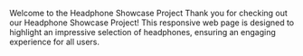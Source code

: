 Welcome to the Headphone Showcase Project
Thank you for checking out our Headphone Showcase Project! This responsive web page is designed to highlight an impressive selection of headphones, ensuring an engaging experience for all users.